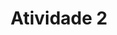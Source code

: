 ---
title: Atividade 2
topic: 1-o-que-e-html
description: Agora é sua vez!! Crie 2 tags de parágrafos com qualquer texto dentro.
order: 2
language: html
---